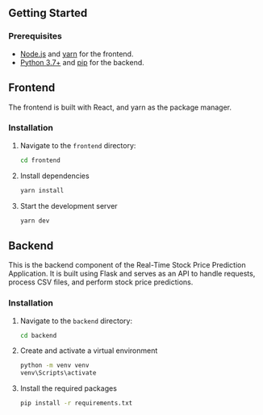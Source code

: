 ## Getting Started

### Prerequisites

- [Node.js](https://nodejs.org/) and [yarn](https://yarnpkg.com/) for the frontend.
- [Python 3.7+](https://www.python.org/) and [pip](https://pip.pypa.io/en/stable/) for the backend.

## Frontend

The frontend is built with React, and yarn as the package manager. 

### Installation

1. Navigate to the `frontend` directory:

   ```bash
   cd frontend
2. Install dependencies
   ```bash
   yarn install

3. Start the development server
   ```bash
   yarn dev

## Backend

This is the backend component of the Real-Time Stock Price Prediction Application. It is built using Flask and serves as an API to handle requests, process CSV files, and perform stock price predictions.

### Installation

1. Navigate to the `backend` directory:

   ```bash
   cd backend
2. Create and activate a virtual environment
   ```bash
   python -m venv venv
   venv\Scripts\activate

3. Install the required packages
   ```bash
   pip install -r requirements.txt
